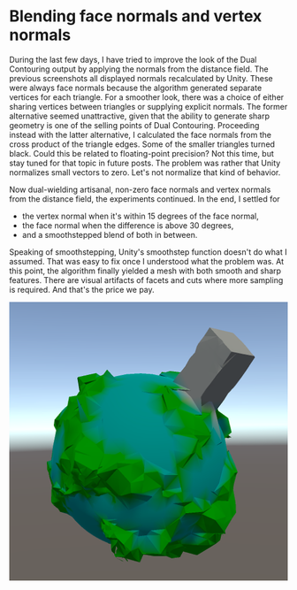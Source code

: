 # Blending face normals and vertex normals

During the last few days,
I have tried to improve the look of the Dual Contouring output by applying the normals from the distance field.
The previous screenshots all displayed normals recalculated by Unity.
These were always face normals because the algorithm generated separate vertices for each triangle.
For a smoother look,
there was a choice of either sharing vertices between triangles or supplying explicit normals.
The former alternative seemed unattractive, given that the ability to generate sharp geometry is one of the selling points of Dual Contouring.
Proceeding instead with the latter alternative,
I calculated the face normals from the cross product of the triangle edges.
Some of the smaller triangles turned black.
Could this be related to floating-point precision?
Not this time, but stay tuned for that topic in future posts.
The problem was rather that Unity normalizes small vectors to zero.
Let's not normalize that kind of behavior.

Now dual-wielding artisanal, non-zero face normals and vertex normals from the distance field, the experiments continued. In the end, I settled for

- the vertex normal when it's within 15 degrees of the face normal,
- the face normal when the difference is above 30 degrees,
- and a smoothstepped blend of both in between.

Speaking of smoothstepping,
Unity's smoothstep function doesn't do what I assumed.
That was easy to fix once I understood what the problem was.
At this point, the algorithm finally yielded a mesh with both smooth and sharp features.
There are visual artifacts of facets and cuts where more sampling is required.
And that's the price we pay.

![Blending face normals and vertex normals](smooth.png)
